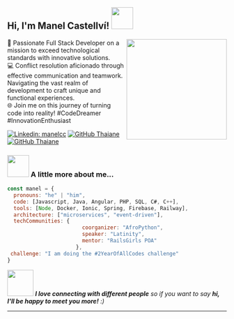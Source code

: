 <h2> Hi, I'm Manel Castellví! 
<img src="https://media.giphy.com/media/mGcNjsfWAjY5AEZNw6/giphy.gif" width="50"></h2>
<img align='right' src="https://whosarghya.netlify.app/content/giphy.gif" width="230">

🚀 Passionate Full Stack Developer on a mission to exceed technological standards with innovative solutions.<br>
💻 Conflict resolution aficionado through effective communication and teamwork. Navigating the vast realm of development to craft unique and functional experiences.<br>
🌐 Join me on this journey of turning code into reality! #CodeDreamer #InnovationEnthusiast <br>

[![Linkedin: manelcc](https://img.shields.io/badge/-thaianebraga-blue?style=flat-square&logo=Linkedin&logoColor=white&link=https://www.linkedin.com/in/thaianebraga/)](https://www.linkedin.com/in/manelcc/)
[![GitHub Thaiane](https://img.shields.io/github/followers/12manel123?label=follow&style=social)](https://github.com/12manel123)
[![GitHub Thaiane](https://img.shields.io/badge/Curriculum-Vitae)](https://manelcc-web.000webhostapp.com/cv.pdf)

### <img src="https://media.giphy.com/media/VgCDAzcKvsR6OM0uWg/giphy.gif" width="50"> A little more about me...  

```javascript
const manel = {
  pronouns: "he" | "him",
  code: [Javascript, Java, Angular, PHP, SQL, C#, C++],
  tools: [Node, Docker, Ionic, Spring, Firebase, Railway],
  architecture: ["microservices", "event-driven"],
  techCommunities: {
                        coorganizer: "AfroPython",
                        speaker: "Latinity",
                        mentor: "RailsGirls POA"
                      },
 challenge: "I am doing the #2YearOfAllCodes challenge"
}
```

<img src="https://media.giphy.com/media/LnQjpWaON8nhr21vNW/giphy.gif" width="60"> <em><b>I love connecting with different people</b> so if you want to say <b>hi, I'll be happy to meet you more!</b> :)</em>

---

